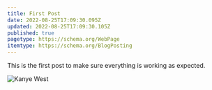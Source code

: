```yaml
---
title: First Post
date: 2022-08-25T17:09:30.095Z
updated: 2022-08-25T17:09:30.105Z
published: true
pagetype: https://schema.org/WebPage
itemtype: https://schema.org/BlogPosting
---
```

This is the first post to make sure everything is working as expected.

![Kanye West](/uploads/227-2279480_kanye-west-head.png "The Title")
